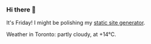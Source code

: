 ### Hi there :wave:

It's Friday! I might be polishing my [static site generator](https://github.com/bewuethr/pandoc-bash-blog).

Weather in Toronto: partly cloudy, at +14°C.
